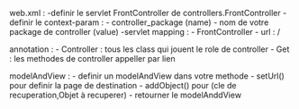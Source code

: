 web.xml : -definir le servlet FrontController de controllers.FrontController
          -definir le context-param : - controller_package (name)
                                      - nom de votre package de controller (value)
          -servlet mapping : - FrontController
                             - url : /

annotation : - Controller : tous les class qui jouent le role de controller
             - Get : les methodes de controller appeller par lien

modelAndView : - definir un modelAndView dans votre methode
               - setUrl() pour definir la page de destination
               - addObject() pour (cle de recuperation,Objet à recuperer)
               - retourner le modelAnddView